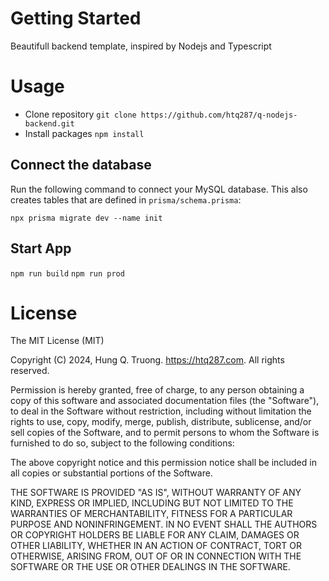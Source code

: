 # Getting Started
Beautifull backend template, inspired by Nodejs and Typescript

# Usage
- Clone repository `git clone https://github.com/htq287/q-nodejs-backend.git`
- Install packages `npm install`

## Connect the database
Run the following command to connect your MySQL database. This also creates tables that are defined in `prisma/schema.prisma`:

    npx prisma migrate dev --name init

## Start App
`npm run build`
`npm run prod`


# License
The MIT License (MIT)

Copyright (C) 2024, Hung Q. Truong. https://htq287.com. All rights reserved.

Permission is hereby granted, free of charge, to any person obtaining a copy of this software and associated documentation files (the "Software"), to deal in the Software without restriction, including without limitation the rights to use, copy, modify, merge, publish, distribute, sublicense, and/or sell copies of the Software, and to permit persons to whom the Software is furnished to do so, subject to the following conditions:

The above copyright notice and this permission notice shall be included in all copies or substantial portions of the Software.

THE SOFTWARE IS PROVIDED "AS IS", WITHOUT WARRANTY OF ANY KIND, EXPRESS OR IMPLIED, INCLUDING BUT NOT LIMITED TO THE WARRANTIES OF MERCHANTABILITY, FITNESS FOR A PARTICULAR PURPOSE AND NONINFRINGEMENT. IN NO EVENT SHALL THE AUTHORS OR COPYRIGHT HOLDERS BE LIABLE FOR ANY CLAIM, DAMAGES OR OTHER LIABILITY, WHETHER IN AN ACTION OF CONTRACT, TORT OR OTHERWISE, ARISING FROM, OUT OF OR IN CONNECTION WITH THE SOFTWARE OR THE USE OR OTHER DEALINGS IN THE SOFTWARE.